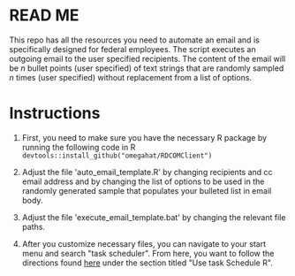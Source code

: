 # READ ME

This repo has all the resources you need to automate an email and is specifically designed for federal employees. The script executes an outgoing email to the user specified recipients. The content of the email will be *n* bullet points (user specified) of text strings that are randomly sampled *n* times (user specified) without replacement from a list of options.

# Instructions

1. First, you need to make sure you have the necessary R package by running the following code in R
```devtools::install_github("omegahat/RDCOMClient")```

2. Adjust the file 'auto_email_template.R' by changing recipients and cc email address and by changing the list of options to be used in the randomly generated sample that populates your bulleted list in email body.

3. Adjust the file 'execute_email_template.bat' by changing the relevant file paths.

4. After you customize necessary files, you can navigate to your start menu and search "task scheduler". From here, you want to follow the directions found [here](https://www.carlosivanrodriguez.com/guides/workflow/automating-r-scripts-windows/) under the section titled "Use task Schedule R".